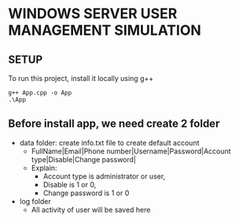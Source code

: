 # WINDOWS SERVER USER MANAGEMENT SIMULATION
## SETUP
To run this project, install it locally using g++
``` 
g++ App.cpp -o App
.\App
```
## Before install app, we need create 2 folder
- data folder: create info.txt file to create default account
    + FullName|Email|Phone number|Username|Password|Account type|Disable|Change password|
    + Explain:
        * Account type is administrator or user,
        * Disable is 1 or 0,
        * Change password is 1 or 0
- log folder
    + All activity of user will be saved here
